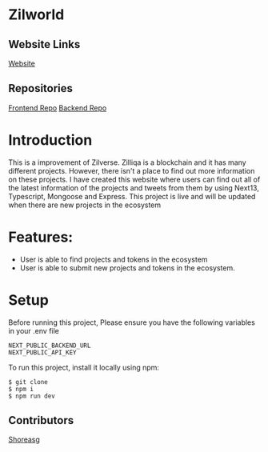 # Zilworld

## Website Links
[Website](https://zilworld.app/projects)


## Repositories
[Frontend Repo](https://github.com/Shoreasg/zilworld-fe)
[Backend Repo](https://github.com/Shoreasg/zilworld-be)

# Introduction

This is a improvement of Zilverse. Zilliqa is a blockchain and it has many different
projects. However, there isn't a place to find out more information on these projects. I
have created this website where users can find out all of the latest information of the
projects and tweets from them by using Next13, Typescript, Mongoose and Express. This
project is live and will be updated when there are new projects in the ecosystem



# Features:

- User is able to find projects and tokens in the ecosystem
- User is able to submit new projects and tokens in the ecosystem.


# Setup

Before running this project, Please ensure you have the following variables in your .env file

```
NEXT_PUBLIC_BACKEND_URL
NEXT_PUBLIC_API_KEY
```

To run this project, install it locally using npm:

```
$ git clone
$ npm i
$ npm run dev

```



## Contributors



[Shoreasg](https://github.com/Shoreasg) 

